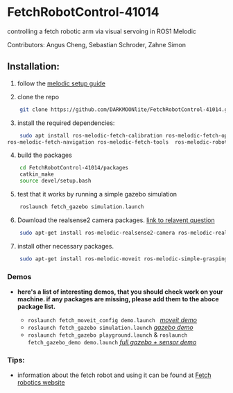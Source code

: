 # FetchRobotControl-41014
controlling a fetch robotic arm via visual servoing in ROS1 Melodic

Contributors: Angus Cheng, Sebastian Schroder, Zahne Simon



## Installation:
1. follow the [melodic setup guide](http://wiki.ros.org/melodic/Installation/Ubuntu)

2. clone the repo 
```bash
    git clone https://github.com/DARKMOONlite/FetchRobotControl-41014.git
```

3. install the required dependencies:
```bash
    sudo apt install ros-melodic-fetch-calibration ros-melodic-fetch-open-auto-dock \
ros-melodic-fetch-navigation ros-melodic-fetch-tools  ros-melodic-robot-controllers ros-melodic-rgbd-launch ros-melodic-moveit-core -y
```
4. build the packages
```bash
    cd FetchRobotControl-41014/packages
    catkin_make
    source devel/setup.bash
```
5. test that it works by running a simple gazebo simulation
```bash
    roslaunch fetch_gazebo simulation.launch
```
6. Download the realsense2 camera packages. [link to relavent question](https://answers.ros.org/question/364033/realsense2_camera-cannot-locate-rosdep-definition-for-librealsense2/)
```bash
    sudo apt-get install ros-melodic-realsense2-camera ros-melodic-realsense2-description ros-melodic-librealsense2 
```
7. install other necessary packages.
```bash
    sudo apt-get install ros-melodic-moveit ros-melodic-simple-grasping ros-melodic-moveit-visual-tools ros-melodic-rosparam-shortcuts
```



### Demos
- **here's a list of interesting demos, that you should check work on your machine. if any packages are missing, please add them to the aboce package list.**

    - ```roslaunch fetch_moveit_config demo.launch ``` *[moveit demo](https://docs.fetchrobotics.com/manipulation.html)*
    - ```roslaunch fetch_gazebo simulation.launch``` *[gazebo demo](https://docs.fetchrobotics.com/gazebo.html)*
    - ```roslaunch fetch_gazebo playground.launch``` & ```roslaunch fetch_gazebo_demo demo.launch```  *[full gazebo + sensor demo](https://docs.fetchrobotics.com/gazebo.html#mm-demo)*



### Tips:

- information about the fetch robot and using it can be found at [Fetch robotics website](https://docs.fetchrobotics.com/index.html)